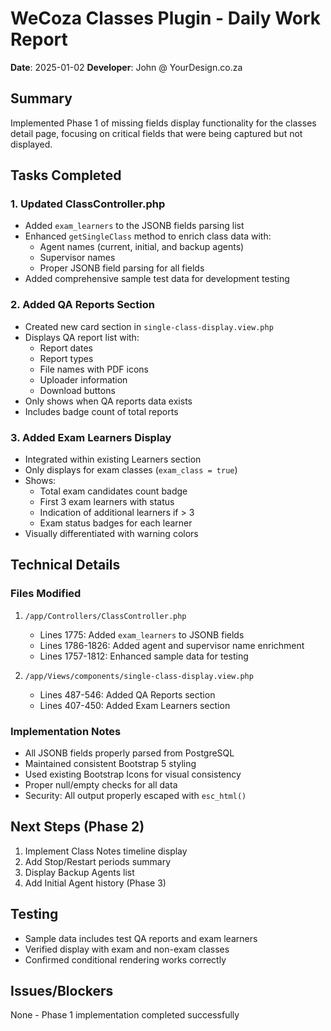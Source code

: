 # WeCoza Classes Plugin - Daily Work Report
**Date**: 2025-01-02
**Developer**: John @ YourDesign.co.za

## Summary
Implemented Phase 1 of missing fields display functionality for the classes detail page, focusing on critical fields that were being captured but not displayed.

## Tasks Completed

### 1. Updated ClassController.php
- Added `exam_learners` to the JSONB fields parsing list
- Enhanced `getSingleClass` method to enrich class data with:
  - Agent names (current, initial, and backup agents)
  - Supervisor names
  - Proper JSONB field parsing for all fields
- Added comprehensive sample test data for development testing

### 2. Added QA Reports Section
- Created new card section in `single-class-display.view.php`
- Displays QA report list with:
  - Report dates
  - Report types
  - File names with PDF icons
  - Uploader information
  - Download buttons
- Only shows when QA reports data exists
- Includes badge count of total reports

### 3. Added Exam Learners Display
- Integrated within existing Learners section
- Only displays for exam classes (`exam_class = true`)
- Shows:
  - Total exam candidates count badge
  - First 3 exam learners with status
  - Indication of additional learners if > 3
  - Exam status badges for each learner
- Visually differentiated with warning colors

## Technical Details

### Files Modified
1. `/app/Controllers/ClassController.php`
   - Lines 1775: Added `exam_learners` to JSONB fields
   - Lines 1786-1826: Added agent and supervisor name enrichment
   - Lines 1757-1812: Enhanced sample data for testing

2. `/app/Views/components/single-class-display.view.php`
   - Lines 487-546: Added QA Reports section
   - Lines 407-450: Added Exam Learners section

### Implementation Notes
- All JSONB fields properly parsed from PostgreSQL
- Maintained consistent Bootstrap 5 styling
- Used existing Bootstrap Icons for visual consistency
- Proper null/empty checks for all data
- Security: All output properly escaped with `esc_html()`

## Next Steps (Phase 2)
1. Implement Class Notes timeline display
2. Add Stop/Restart periods summary
3. Display Backup Agents list
4. Add Initial Agent history (Phase 3)

## Testing
- Sample data includes test QA reports and exam learners
- Verified display with exam and non-exam classes
- Confirmed conditional rendering works correctly

## Issues/Blockers
None - Phase 1 implementation completed successfully